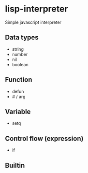 # lisp-interpreter
Simple javascript interpreter

## Data types
- string
- number
- nil
- boolean

## Function
- defun
- \# / arg

## Variable
- setq

## Control flow (expression)
- if

## Builtin



